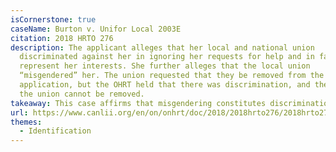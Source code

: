 ```yaml
---
isCornerstone: true
caseName: Burton v. Unifor Local 2003E
citation: 2018 HRTO 276
description: The applicant alleges that her local and national union
  discriminated against her in ignoring her requests for help and in failing to
  represent her interests. She further alleges that the local union
  “misgendered” her. The union requested that they be removed from the
  application, but the OHRT held that there was discrimination, and therefore
  the union cannot be removed.
takeaway: This case affirms that misgendering constitutes discrimination.
url: https://www.canlii.org/en/on/onhrt/doc/2018/2018hrto276/2018hrto276.html?searchUrlHash=AAAAAQBPImdlbmRlciBleHByZXNzaW9uIiwgImdlbmRlciBpZGVudGl0eSIsICJnZW5kZXIiLCAiZGlzY3JpbWluYXRpb24iLCB0cmFuc2dlbmRlcgAAAAAB&resultIndex=16
themes:
  - Identification
---
```

